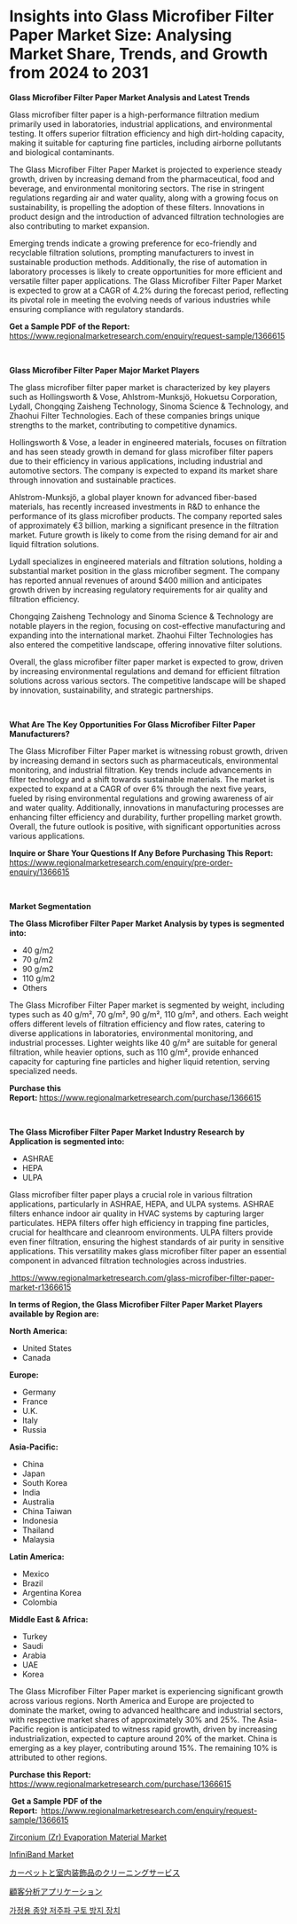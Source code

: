 <p><h1>Insights into Glass Microfiber Filter Paper Market Size: Analysing Market Share, Trends, and Growth from 2024 to 2031</h1></p><p><strong>Glass Microfiber Filter Paper Market Analysis and Latest Trends</strong></p>
<p><p>Glass microfiber filter paper is a high-performance filtration medium primarily used in laboratories, industrial applications, and environmental testing. It offers superior filtration efficiency and high dirt-holding capacity, making it suitable for capturing fine particles, including airborne pollutants and biological contaminants.</p><p>The Glass Microfiber Filter Paper Market is projected to experience steady growth, driven by increasing demand from the pharmaceutical, food and beverage, and environmental monitoring sectors. The rise in stringent regulations regarding air and water quality, along with a growing focus on sustainability, is propelling the adoption of these filters. Innovations in product design and the introduction of advanced filtration technologies are also contributing to market expansion.</p><p>Emerging trends indicate a growing preference for eco-friendly and recyclable filtration solutions, prompting manufacturers to invest in sustainable production methods. Additionally, the rise of automation in laboratory processes is likely to create opportunities for more efficient and versatile filter paper applications. The Glass Microfiber Filter Paper Market is expected to grow at a CAGR of 4.2% during the forecast period, reflecting its pivotal role in meeting the evolving needs of various industries while ensuring compliance with regulatory standards.</p></p>
<p><strong>Get a Sample PDF of the Report:&nbsp;</strong> <a href="https://www.regionalmarketresearch.com/enquiry/request-sample/1366615">https://www.regionalmarketresearch.com/enquiry/request-sample/1366615</a></p>
<p>&nbsp;</p>
<p><strong>Glass Microfiber Filter Paper Major Market Players</strong></p>
<p><p>The glass microfiber filter paper market is characterized by key players such as Hollingsworth & Vose, Ahlstrom-Munksjö, Hokuetsu Corporation, Lydall, Chongqing Zaisheng Technology, Sinoma Science & Technology, and Zhaohui Filter Technologies. Each of these companies brings unique strengths to the market, contributing to competitive dynamics.</p><p>Hollingsworth & Vose, a leader in engineered materials, focuses on filtration and has seen steady growth in demand for glass microfiber filter papers due to their efficiency in various applications, including industrial and automotive sectors. The company is expected to expand its market share through innovation and sustainable practices.</p><p>Ahlstrom-Munksjö, a global player known for advanced fiber-based materials, has recently increased investments in R&D to enhance the performance of its glass microfiber products. The company reported sales of approximately €3 billion, marking a significant presence in the filtration market. Future growth is likely to come from the rising demand for air and liquid filtration solutions.</p><p>Lydall specializes in engineered materials and filtration solutions, holding a substantial market position in the glass microfiber segment. The company has reported annual revenues of around $400 million and anticipates growth driven by increasing regulatory requirements for air quality and filtration efficiency.</p><p>Chongqing Zaisheng Technology and Sinoma Science & Technology are notable players in the region, focusing on cost-effective manufacturing and expanding into the international market. Zhaohui Filter Technologies has also entered the competitive landscape, offering innovative filter solutions.</p><p>Overall, the glass microfiber filter paper market is expected to grow, driven by increasing environmental regulations and demand for efficient filtration solutions across various sectors. The competitive landscape will be shaped by innovation, sustainability, and strategic partnerships.</p></p>
<p>&nbsp;</p>
<p><strong>What Are The Key Opportunities For Glass Microfiber Filter Paper Manufacturers?</strong></p>
<p><p>The Glass Microfiber Filter Paper market is witnessing robust growth, driven by increasing demand in sectors such as pharmaceuticals, environmental monitoring, and industrial filtration. Key trends include advancements in filter technology and a shift towards sustainable materials. The market is expected to expand at a CAGR of over 6% through the next five years, fueled by rising environmental regulations and growing awareness of air and water quality. Additionally, innovations in manufacturing processes are enhancing filter efficiency and durability, further propelling market growth. Overall, the future outlook is positive, with significant opportunities across various applications.</p></p>
<p><strong>Inquire or Share Your Questions If Any Before Purchasing This Report:</strong> <a href="https://www.regionalmarketresearch.com/enquiry/pre-order-enquiry/1366615">https://www.regionalmarketresearch.com/enquiry/pre-order-enquiry/1366615</a></p>
<p>&nbsp;</p>
<p><strong>Market Segmentation</strong></p>
<p><strong>The Glass Microfiber Filter Paper Market Analysis by types is segmented into:</strong></p>
<p><ul><li>40 g/m2</li><li>70 g/m2</li><li>90 g/m2</li><li>110 g/m2</li><li>Others</li></ul></p>
<p><p>The Glass Microfiber Filter Paper market is segmented by weight, including types such as 40 g/m², 70 g/m², 90 g/m², 110 g/m², and others. Each weight offers different levels of filtration efficiency and flow rates, catering to diverse applications in laboratories, environmental monitoring, and industrial processes. Lighter weights like 40 g/m² are suitable for general filtration, while heavier options, such as 110 g/m², provide enhanced capacity for capturing fine particles and higher liquid retention, serving specialized needs.</p></p>
<p><strong>Purchase this Report:&nbsp;</strong><a href="https://www.regionalmarketresearch.com/purchase/1366615">https://www.regionalmarketresearch.com/purchase/1366615</a></p>
<p>&nbsp;</p>
<p><strong>The Glass Microfiber Filter Paper Market Industry Research by Application is segmented into:</strong></p>
<p><ul><li>ASHRAE</li><li>HEPA</li><li>ULPA</li></ul></p>
<p><p>Glass microfiber filter paper plays a crucial role in various filtration applications, particularly in ASHRAE, HEPA, and ULPA systems. ASHRAE filters enhance indoor air quality in HVAC systems by capturing larger particulates. HEPA filters offer high efficiency in trapping fine particles, crucial for healthcare and cleanroom environments. ULPA filters provide even finer filtration, ensuring the highest standards of air purity in sensitive applications. This versatility makes glass microfiber filter paper an essential component in advanced filtration technologies across industries.</p></p>
<p><a href="https://www.regionalmarketresearch.com/glass-microfiber-filter-paper-market-r1366615">&nbsp;https://www.regionalmarketresearch.com/glass-microfiber-filter-paper-market-r1366615</a></p>
<p><strong>In terms of Region, the Glass Microfiber Filter Paper Market Players available by Region are:</strong></p>
<p>
    <p> <strong> North America: </strong>
        <ul>
            <li>United States</li>
            <li>Canada</li>
        </ul>
        </p> 
    <p> <strong> Europe: </strong>
        <ul>
            <li>Germany</li>
            <li>France</li>
            <li>U.K.</li>
            <li>Italy</li>
            <li>Russia</li>
        </ul>
        </p> 
    <p> <strong> Asia-Pacific: </strong>
        <ul>
            <li>China</li>
            <li>Japan</li>
            <li>South Korea</li>
            <li>India</li>
            <li>Australia</li>
            <li>China Taiwan</li>
            <li>Indonesia</li>
            <li>Thailand</li>
            <li>Malaysia</li>
        </ul>
        </p> 
    <p> <strong> Latin America: </strong>
        <ul>
            <li>Mexico</li>
            <li>Brazil</li>
            <li>Argentina Korea</li>
            <li>Colombia</li>
        </ul>
        </p> 
    <p> <strong> Middle East & Africa: </strong>
        <ul>
            <li>Turkey</li>
            <li>Saudi</li>
            <li>Arabia</li>
            <li>UAE</li>
            <li>Korea</li>
        </ul>
    </p>
    </p>
<p><p>The Glass Microfiber Filter Paper market is experiencing significant growth across various regions. North America and Europe are projected to dominate the market, owing to advanced healthcare and industrial sectors, with respective market shares of approximately 30% and 25%. The Asia-Pacific region is anticipated to witness rapid growth, driven by increasing industrialization, expected to capture around 20% of the market. China is emerging as a key player, contributing around 15%. The remaining 10% is attributed to other regions.</p></p>
<p><strong>Purchase this Report: </strong><a href="https://www.regionalmarketresearch.com/purchase/1366615">https://www.regionalmarketresearch.com/purchase/1366615</a></p>
<p>&nbsp;<strong>Get a Sample PDF of the Report:&nbsp;&nbsp;</strong><a href="https://www.regionalmarketresearch.com/enquiry/request-sample/1366615">https://www.regionalmarketresearch.com/enquiry/request-sample/1366615</a></p>
<p><strong></strong></p>
<p><p><a href="https://issuu.com/reportprime-2/docs/zirconium-zr-evaporation-material-m_135523a1d45548">Zirconium (Zr) Evaporation Material Market</a></p><p><a href="https://www.linkedin.com/pulse/future-trajectory-infiniband-market-emerging-trends-forecasts-iuabf?trackingId=itL02mWnQJaZJdQTmLjTAQ%3D%3D">InfiniBand Market</a></p><p><a href="https://medium.com/@ericwilderman2001/%E3%82%AB%E3%83%BC%E3%83%9A%E3%83%83%E3%83%88%E3%81%8A%E3%82%88%E3%81%B3-upholstery-%E6%B8%85%E6%8E%83%E3%82%B5%E3%83%BC%E3%83%93%E3%82%B9%E5%B8%82%E5%A0%B4%E8%A6%8F%E6%A8%A1-%E6%88%90%E9%95%B7%E3%83%88%E3%83%AC%E3%83%B3%E3%83%89-%E7%B5%B1%E8%A8%88%E3%81%8A%E3%82%88%E3%81%B3%E4%BA%88%E6%B8%AC-2024%E5%B9%B4-2031%E5%B9%B4-3c03f495ccc5?postPublishedType=repub">カーペットと室内装飾品のクリーニングサービス</a></p><p><a href="https://medium.com/@ericwilderman2001/%E9%A1%A7%E5%AE%A2%E5%88%86%E6%9E%90%E3%82%A2%E3%83%97%E3%83%AA%E3%82%B1%E3%83%BC%E3%82%B7%E3%83%A7%E3%83%B3%E5%B8%82%E5%A0%B4%E3%81%AE%E6%96%B0%E3%81%9F%E3%81%AA%E3%83%88%E3%83%AC%E3%83%B3%E3%83%89%E3%81%A82024%E5%B9%B4%E3%81%8B%E3%82%892031%E5%B9%B4%E3%81%BE%E3%81%A7%E3%81%AE%E5%B0%86%E6%9D%A5%E3%81%AE%E5%B1%95%E6%9C%9B-6785d5506b3b">顧客分析アプリケーション</a></p><p><a href="https://medium.com/@ronp.aul/%EA%B0%80%EC%A0%95%EC%9A%A9-%EC%A2%85%EC%96%91-%EC%A0%80%EC%A3%BC%ED%8C%8C-%ED%95%AD%EA%B5%AC%ED%86%A0-%EC%9E%A5%EC%B9%98-%EC%8B%9C%EC%9E%A5%EC%9D%84-%ED%98%95%EC%84%B1%ED%95%98%EA%B3%A0-%EC%9E%88%EB%8A%94-%ED%98%81%EC%8B%A0-%EB%B0%8F-%EC%8B%9C%EC%9E%A5-%EB%8F%99%ED%96%A5%EC%9D%80-%EB%AC%B4%EC%97%87%EC%9D%B8%EA%B0%80%EC%9A%94-f7a760450daa">가정용 종양 저주파 구토 방지 장치</a></p></p>